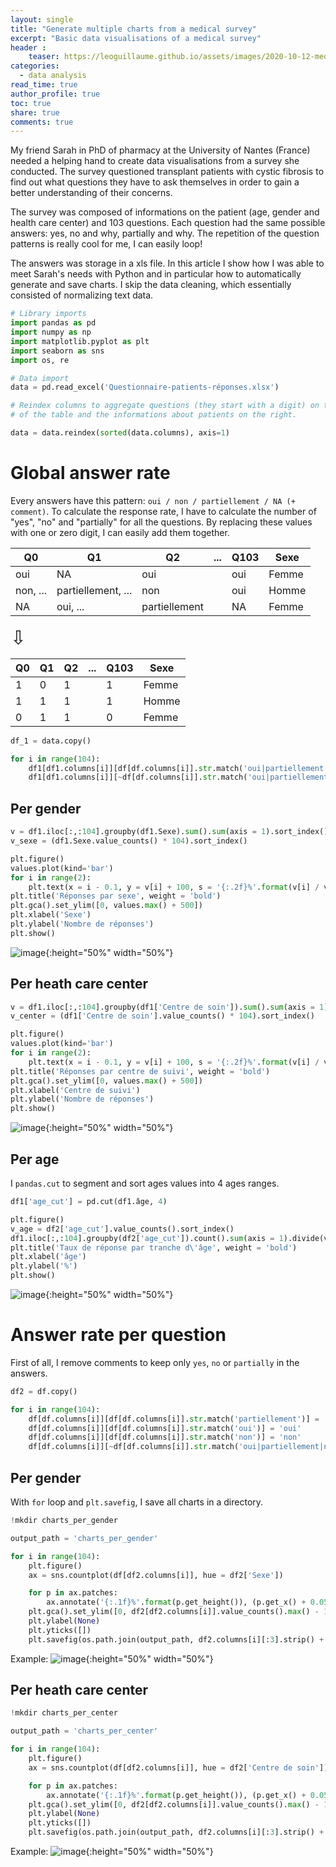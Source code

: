 ```yaml
---
layout: single
title: "Generate multiple charts from a medical survey"
excerpt: "Basic data visualisations of a medical survey"
header :
    teaser: https://leoguillaume.github.io/assets/images/2020-10-12-medicalsurveyanalysis/teaser.jpg
categories:
  - data analysis
read_time: true
author_profile: true
toc: true
share: true
comments: true
---
```

My friend Sarah in PhD of pharmacy at the University of Nantes (France) needed a helping hand to create data visualisations from a survey she conducted. The survey questioned transplant patients with cystic fibrosis to find out what questions they have to ask themselves in order to gain a better understanding of their concerns.

The survey was composed of informations on the patient (age, gender and health care center) and 103 questions. Each question had the same possible answers: yes, no and why, partially and why. The repetition of the question patterns is really cool for me, I can easily loop!

The answers was storage in a xls file. In this article I show how I was able to meet Sarah's needs with Python and in particular how to automatically generate and save charts. I skip the data cleaning, which essentially consisted of normalizing text data.

```python
# Library imports
import pandas as pd
import numpy as np
import matplotlib.pyplot as plt
import seaborn as sns
import os, re

# Data import
data = pd.read_excel('Questionnaire-patients-réponses.xlsx')

# Reindex columns to aggregate questions (they start with a digit) on the left
# of the table and the informations about patients on the right.

data = data.reindex(sorted(data.columns), axis=1)
```

# Global answer rate

Every answers have this pattern: `oui / non / partiellement / NA (+ comment)`. To calculate
the response rate, I have to calculate the number of "yes", "no" and "partially" for all the questions.
By replacing these values with one or zero digit, I can easily add them together.


| Q0       | Q1                 | Q2            | ... | Q103 | Sexe  |
|----------|--------------------|---------------|-----|------|-------|
| oui      | NA                | oui           |     | oui  | Femme |
| non, ... | partiellement, ... | non           |     | oui  | Homme |
| NA     | oui, ...           | partiellement |     | NA  | Femme |

<span style='font-size:30px;'>&#8681;</span>

| Q0      | Q1                | Q2            | ... | Q103 | Sexe  |
|----------|--------------------|---------------|-----|------|-------|
| 1    | 0                | 1          |     | 1 | Femme |
| 1| 1 | 1          |     | 1  | Homme |
|0     |1          | 1 |     | 0 | Femme |

```python
df_1 = data.copy()

for i in range(104):
    df1[df1.columns[i]][df[df.columns[i]].str.match('oui|partiellement|non')] = 1
    df1[df1.columns[i]][~df[df.columns[i]].str.match('oui|partiellement|non')] = 0
```

## Per gender
```python
v = df1.iloc[:,:104].groupby(df1.Sexe).sum().sum(axis = 1).sort_index()
v_sexe = (df1.Sexe.value_counts() * 104).sort_index()

plt.figure()
values.plot(kind='bar')
for i in range(2):
    plt.text(x = i - 0.1, y = v[i] + 100, s = '{:.2f}%'.format(v[i] / v_sexe[i]))
plt.title('Réponses par sexe', weight = 'bold')
plt.gca().set_ylim([0, values.max() + 500])
plt.xlabel('Sexe')
plt.ylabel('Nombre de réponses')
plt.show()
```
![image](https://leoguillaume.github.io/assets/images/2020-10-12-medicalsurveyanalysis/2020-10-12-chart_1.png){:height="50%" width="50%"}

## Per heath care center
```python
v = df1.iloc[:,:104].groupby(df1['Centre de soin']).sum().sum(axis = 1).sort_index()
v_center = (df1['Centre de soin'].value_counts() * 104).sort_index()

plt.figure()
values.plot(kind='bar')
for i in range(2):
    plt.text(x = i - 0.1, y = v[i] + 100, s = '{:.2f}%'.format(v[i] / v_center[i]))
plt.title('Réponses par centre de suivi', weight = 'bold')
plt.gca().set_ylim([0, values.max() + 500])
plt.xlabel('Centre de suivi')
plt.ylabel('Nombre de réponses')
plt.show()
```
![image](https://leoguillaume.github.io/assets/images/2020-10-12-medicalsurveyanalysis/2020-10-12-chart_2.png){:height="50%" width="50%"}

## Per age

I `pandas.cut` to segment and sort ages values into 4 ages ranges.

```python
df1['age_cut'] = pd.cut(df1.âge, 4)

plt.figure()
v_age = df2['age_cut'].value_counts().sort_index()
df1.iloc[:,:104].groupby(df2['age_cut']).count().sum(axis = 1).divide(v_age).plot(kind = "bar")
plt.title('Taux de réponse par tranche d\'âge', weight = 'bold')
plt.xlabel('âge')
plt.ylabel('%')
plt.show()
```
![image](https://leoguillaume.github.io/assets/images/2020-10-12-medicalsurveyanalysis/2020-10-12-chart_3.png){:height="50%" width="50%"}

# Answer rate per question

First of all, I remove comments to keep only `yes`, `no` or `partially` in the answers.

```python
df2 = df.copy()

for i in range(104):
    df[df.columns[i]][df[df.columns[i]].str.match('partiellement')] = 'partiellement'
    df[df.columns[i]][df[df.columns[i]].str.match('oui')] = 'oui'
    df[df.columns[i]][df[df.columns[i]].str.match('non')] = 'non'
    df[df.columns[i]][~df[df.columns[i]].str.match('oui|partiellement|non')] = 'NA'
```

## Per gender

With `for` loop and `plt.savefig`, I save all charts in a directory.

```python
!mkdir charts_per_gender

output_path = 'charts_per_gender'

for i in range(104):
    plt.figure()
    ax = sns.countplot(df[df2.columns[i]], hue = df2['Sexe'])

    for p in ax.patches:
        ax.annotate('{:.1f}%'.format(p.get_height()), (p.get_x() + 0.05, p.get_height() + 0.4))
    plt.gca().set_ylim([0, df2[df2.columns[i]].value_counts().max() - 10])
    plt.ylabel(None)
    plt.yticks([])
    plt.savefig(os.path.join(output_path, df2.columns[i][:3].strip() + '.png')) # 'question_number.png'
```
Example:
![image](https://leoguillaume.github.io/assets/images/2020-10-12-medicalsurveyanalysis/2020-10-12-chart_4.png){:height="50%" width="50%"}

## Per heath care center

```python
!mkdir charts_per_center

output_path = 'charts_per_center'

for i in range(104):
    plt.figure()
    ax = sns.countplot(df[df2.columns[i]], hue = df2['Centre de soin'])

    for p in ax.patches:
        ax.annotate('{:.1f}%'.format(p.get_height()), (p.get_x() + 0.05, p.get_height() + 0.4))
    plt.gca().set_ylim([0, df2[df2.columns[i]].value_counts().max() - 10])
    plt.ylabel(None)
    plt.yticks([])
    plt.savefig(os.path.join(output_path, df2.columns[i][:3].strip() + '.png')) # 'question_number.png'
```
Example:
![image](https://leoguillaume.github.io/assets/images/2020-10-12-medicalsurveyanalysis/2020-10-12-chart_5.png){:height="50%" width="50%"}
